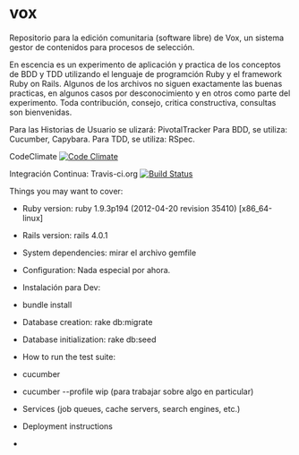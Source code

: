 vox
===

Repositorio para la edición comunitaria (software libre) de Vox, un sistema gestor de contenidos para procesos de selección.

En escencia es un experimento de aplicación y practica de los conceptos de BDD y TDD utilizando el lenguaje de programción Ruby y el framework Ruby on Rails.
Algunos de los archivos no siguen exactamente las buenas practicas, en algunos casos por desconocimiento y en otros como parte del experimento.
Toda contribución, consejo, critica constructiva, consultas son bienvenidas.


Para las Historias de Usuario se ulizará: PivotalTracker
Para BDD, se utiliza: Cucumber, Capybara.
Para TDD, se utiliza: RSpec.


CodeClimate
[![Code Climate](https://codeclimate.com/github/matiasmasca/vox.png)](https://codeclimate.com/github/matiasmasca/vox)

Integración Continua: Travis-ci.org
[![Build Status](https://travis-ci.org/matiasmasca/vox.svg?branch=master)](https://travis-ci.org/matiasmasca/vox)

Things you may want to cover:

* Ruby version:
  ruby 1.9.3p194 (2012-04-20 revision 35410) [x86_64-linux]

* Rails version:
  rails 4.0.1

* System dependencies:
 mirar el archivo gemfile

* Configuration:
  Nada especial por ahora.

* Instalación para Dev:
* bundle install

* Database creation:
  rake db:migrate

* Database initialization:
  rake db:seed 

* How to run the test suite:
* cucumber
* cucumber --profile wip (para trabajar sobre algo en particular)

* Services (job queues, cache servers, search engines, etc.)

* Deployment instructions

* 
